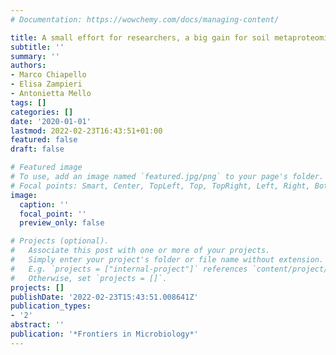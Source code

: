 ```yaml
---
# Documentation: https://wowchemy.com/docs/managing-content/

title: A small effort for researchers, a big gain for soil metaproteomics
subtitle: ''
summary: ''
authors:
- Marco Chiapello
- Elisa Zampieri
- Antonietta Mello
tags: []
categories: []
date: '2020-01-01'
lastmod: 2022-02-23T16:43:51+01:00
featured: false
draft: false

# Featured image
# To use, add an image named `featured.jpg/png` to your page's folder.
# Focal points: Smart, Center, TopLeft, Top, TopRight, Left, Right, BottomLeft, Bottom, BottomRight.
image:
  caption: ''
  focal_point: ''
  preview_only: false

# Projects (optional).
#   Associate this post with one or more of your projects.
#   Simply enter your project's folder or file name without extension.
#   E.g. `projects = ["internal-project"]` references `content/project/deep-learning/index.md`.
#   Otherwise, set `projects = []`.
projects: []
publishDate: '2022-02-23T15:43:51.008641Z'
publication_types:
- '2'
abstract: ''
publication: '*Frontiers in Microbiology*'
---
```

